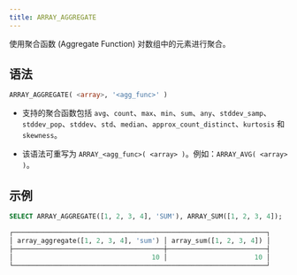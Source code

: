 ```yaml
---
title: ARRAY_AGGREGATE
---
```


使用聚合函数 (Aggregate Function) 对数组中的元素进行聚合。

## 语法

```sql
ARRAY_AGGREGATE( <array>, '<agg_func>' )
```

- 支持的聚合函数包括 `avg`、`count`、`max`、`min`、`sum`、`any`、`stddev_samp`、`stddev_pop`、`stddev`、`std`、`median`、`approx_count_distinct`、`kurtosis` 和 `skewness`。

- 该语法可重写为 `ARRAY_<agg_func>( <array> )`。例如：`ARRAY_AVG( <array> )`。

## 示例

```sql
SELECT ARRAY_AGGREGATE([1, 2, 3, 4], 'SUM'), ARRAY_SUM([1, 2, 3, 4]);

┌────────────────────────────────────────────────────────────────┐
│ array_aggregate([1, 2, 3, 4], 'sum') │ array_sum([1, 2, 3, 4]) │
├──────────────────────────────────────┼─────────────────────────┤
│                                   10 │                      10 │
└────────────────────────────────────────────────────────────────┘
```